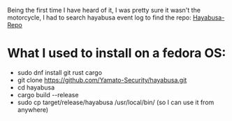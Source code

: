 Being the first time I have heard of it, I was pretty sure it wasn't the motorcycle, I had to search hayabusa event log to find the repo:
[Hayabusa-Repo](https://github.com/Yamato-Security/hayabusa)
# What I used to install on a fedora OS:
- sudo dnf install git rust cargo
- git clone https://github.com/Yamato-Security/hayabusa.git
- cd hayabusa
- cargo build --release
- sudo cp target/release/hayabusa /usr/local/bin/  (so I can use it from anywhere)

